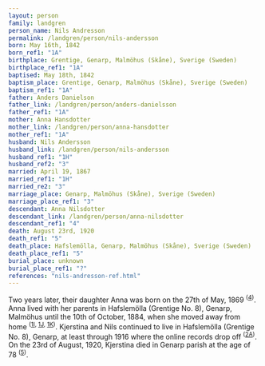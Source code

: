 ```yaml
---
layout: person
family: landgren
person_name: Nils Andresson
permalink: /landgren/person/nils-andersson
born: May 16th, 1842
born_ref1: "1A"
birthplace: Grentige, Genarp, Malmöhus (Skåne), Sverige (Sweden)
birthplace_ref1: "1A"
baptised: May 18th, 1842
baptism_place: Grentige, Genarp, Malmöhus (Skåne), Sverige (Sweden)
baptism_ref1: "1A"
father: Anders Danielson
father_link: /landgren/person/anders-danielsson
father_ref1: "1A"
mother: Anna Hansdotter
mother_link: /landgren/person/anna-hansdotter
mother_ref1: "1A"
husband: Nils Andersson
husband_link: /landgren/person/nils-andersson
husband_ref1: "1H"
husband_ref2: "3"
married: April 19, 1867
married_ref1: "1H"
married_re2: "3"
marriage_place: Genarp, Malmöhus (Skåne), Sverige (Sweden)
marriage_place_ref1: "3"
descendant: Anna Nilsdotter
descendant_link: /landgren/person/anna-nilsdotter
descendant_ref1: "4"
death: August 23rd, 1920
death_ref1: "5"
death_place: Hafslemölla, Genarp, Malmöhus (Skåne), Sverige (Sweden)
death_place_ref1: "5"
burial_place: unknown
burial_place_ref1: "?"
references: "nils-andresson-ref.html"
---
```



Two years later, their daughter Anna was born on the 27th of May, 1869 <sup>([4](#4))</sup>. Anna lived with her parents in Hafslemölla (Grentige No. 8), Genarp, Malmöhus until the 10th of October, 1884, when she moved away from home <sup>([1I](#1I), [1J](#1J), [1K](#1K))</sup>. Kjerstina and Nils continued to live in Hafslemölla (Grentige No. 8), Genarp, at least through 1916 where the online records drop off <sup>([2A](#2A))</sup>. On the 23rd of August, 1920, Kjerstina died in Genarp parish at the age of 78 <sup>([5](#5))</sup>.
